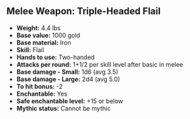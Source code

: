 ## Melee Weapon: Triple-Headed Flail
- **Weight:** 4.4 lbs
- **Base value:** 1000 gold
- **Base material:** Iron
- **Skill:** Flail
- **Hands to use:** Two-handed
- **Attacks per round:** 1+1/2 per skill level after basic in melee
- **Base damage - Small:** 1d6 (avg 3.5)
- **Base damage - Large:** 2d4 (avg 5.0)
- **To hit bonus:** -2
- **Enchantable:** Yes
- **Safe enchantable level:** +15 or below
- **Mythic status:** Cannot be mythic
